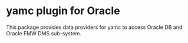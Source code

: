 # yamc plugin for Oracle

This package provides data providers for yamc to access Oracle DB and Oracle FMW DMS sub-system.



